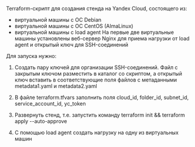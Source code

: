 Terraform-скрипт для создания стенда на Yandex Cloud, состоящего из:
- виртуальной машины с ОС Debian
- виртуальной машины с ОС CentOS (AlmaLinux)
- виртуальной машины с load agent
На первые две виртуальные машины установлены веб-сервер Nginx для приема нагрузки от load agent и открытый ключ для SSH-соединений

Для запуска нужно:

1. Создать пару ключей для организации SSH-соединений. Файл с закрытым ключом разместить в каталог со скриптом, а открытый ключ вставить в соответствующие поля файлов с метаданными metadata1.yaml и metadata2.yaml

2. В файле terraform.tfvars заполнить поля cloud_id, folder_id, subnet_id, service_account_id, yc_token

3. Развернуть стенд, т.е. запустить команду
terraform init && terraform apply --auto-approve

4. С помощью load agent создать нагрузку на одну из виртуальных машин